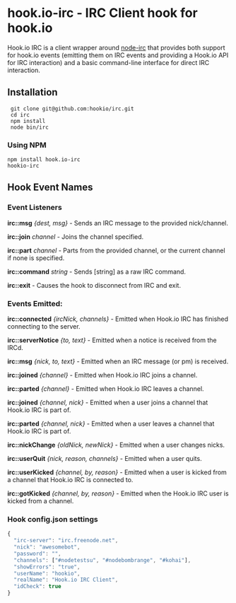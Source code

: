 # hook.io-irc - IRC Client hook for hook.io

Hook.io IRC is a client wrapper around [node-irc](http://github.com/martynsmith/node-irc) that provides both support for hook.io events (emitting them on IRC events and providing a Hook.io API for IRC interaction) and a basic command-line interface for direct IRC interaction.  

## Installation

     git clone git@github.com:hookio/irc.git
     cd irc
     npm install
     node bin/irc

### Using NPM

    npm install hook.io-irc
    hookio-irc

## Hook Event Names

### Event Listeners

**irc::msg** *{dest, msg}* - Sends an IRC message to the provided nick/channel.

**irc::join** *channel* - Joins the channel specified.

**irc::part** *channel* - Parts from the provided channel, or the current channel if none is specified.

**irc::command** *string* - Sends [string] as a raw IRC command.

**irc::exit** - Causes the hook to disconnect from IRC and exit.

### Events Emitted:

**irc::connected** *{ircNick, channels}* - Emitted when Hook.io IRC has finished connecting to the server.

**irc::serverNotice** *{to, text}* - Emitted when a notice is received from the IRCd.

**irc::msg** *{nick, to, text}* - Emitted when an IRC message (or pm) is received.

**irc::joined** *{channel}* - Emitted when Hook.io IRC joins a channel.

**irc::parted** *{channel}* - Emitted when Hook.io IRC leaves a channel.

**irc::joined** *{channel, nick}* - Emitted when a user joins a channel that Hook.io IRC is part of.

**irc::parted** *{channel, nick}* - Emitted when a user leaves a channel that Hook.io IRC is part of.

**irc::nickChange** *{oldNick, newNick}* - Emitted when a user changes nicks.

**irc::userQuit** *{nick, reason, channels}* - Emitted when a user quits.

**irc::userKicked** *{channel, by, reason}* - Emitted when a user is kicked from a channel that Hook.io IRC is connected to.

**irc::gotKicked** *{channel, by, reason}* - Emitted when the Hook.io IRC user is kicked from a channel.

### Hook config.json settings

```js
{
  "irc-server": "irc.freenode.net",
  "nick": "awesomebot",
  "password": "",
  "channels": ["#nodetestsu", "#nodebombrange", "#kohai"],
  "showErrors": "true",
  "userName": "hookio",
  "realName": "Hook.io IRC Client",
  "idCheck": true
}
```

